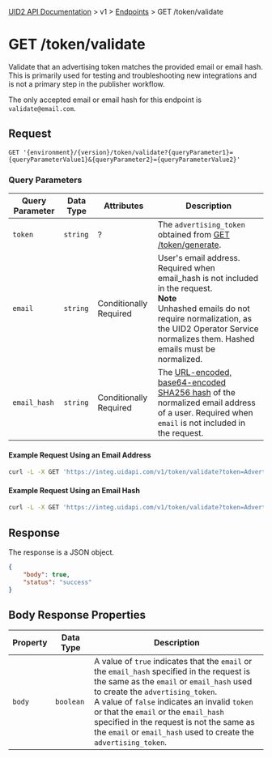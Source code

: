 [UID2 API Documentation](../../README.md) > v1 > [Endpoints](./README.md) > GET /token/validate

# GET /token/validate
Validate that an advertising token matches the provided email or email hash. This is primarily used for testing and troubleshooting new integrations and is not a primary step in the publisher workflow.

The only accepted email or email hash for this endpoint is `validate@email.com`.

## Request 

```GET '{environment}/{version}/token/validate?{queryParameter1}={queryParameterValue1}&{queryParameter2}={queryParameterValue2}'```

###  Query Parameters

| Query Parameter | Data Type | Attributes | Description |
| --- | --- | --- | --- |
| `token` | `string` | ? | The `advertising_token` obtained from [GET /token/generate](./get-token-generate.md). |
| `email` | `string` | Conditionally Required | User's email address. Required when email_hash is not included in the request.<br><b>Note</b><br>Unhashed emails do not require normalization, as the UID2 Operator Service normalizes them. Hashed emails must be normalized. |
| `email_hash` | `string` | Conditionally Required | The [URL-encoded, base64-encoded SHA256 hash](../../README.md#encoding-email-hashes) of the normalized email address of a user. Required when `email` is not included in the request. |

#### Example Request Using an Email Address

```sh
curl -L -X GET 'https://integ.uidapi.com/v1/token/validate?token=AdvertisingTokenmZ4dZgeuXXl6DhoXqbRXQbHlHhA96leN94U1uavZVspwKXlfWETZ3b%2FbesPFFvJxNLLySg4QEYHUAiyUrNncgnm7ppu0mi6wU2CW6hssiuEkKfstbo9XWgRUbWNTM%2BewMzXXM8G9j8Q%3D&email=username@example.com' -H 'Authorization: Bearer YourTokenBV3tua4BXNw+HVUFpxLlGy8nWN6mtgMlIk='
```

#### Example Request Using an Email Hash

```sh
curl -L -X GET 'https://integ.uidapi.com/v1/token/validate?token=AdvertisingTokenmZ4dZgeuXXl6DhoXqbRXQbHlHhA96leN94U1uavZVspwKXlfWETZ3b%2FbesPFFvJxNLLySg4QEYHUAiyUrNncgnm7ppu0mi6wU2CW6hssiuEkKfstbo9XWgRUbWNTM%2BewMzXXM8G9j8Q%3D&email_hash=eVvLS%2FVg%2BYZ6%2Bz3i0NOpSXYyQAfEXqCZ7BTpAjFUBUc%3D' -H 'Authorization: Bearer YourTokenBV3tua4BXNw+HVUFpxLlGy8nWN6mtgMlIk='
```

## Response

The response is a JSON object. 


```json
{
    "body": true,
    "status": "success"
}
```

## Body Response Properties

| Property | Data Type | Description |
| --- | --- | --- |
| `body` | `boolean` | A value of `true` indicates that the `email` or the `email_hash` specified in the request is the same as the `email` or `email_hash` used to create the `advertising_token`.<br>A value of `false` indicates an invalid `token` or that the `email` or the `email_hash` specified in the request is not the same as the `email` or `email_hash` used to create the `advertising_token`. |




